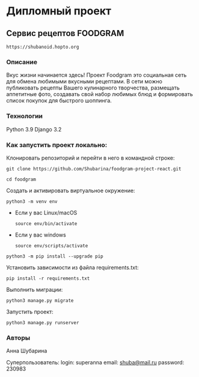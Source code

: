 # Дипломный проект
## Сервис рецептов FOODGRAM

```
https://shubanoid.hopto.org
```

### Описание
Вкус жизни начинается здесь!
Проект Foodgram это социальная сеть для обмена любимыми вкусными рецептами.
В сети можно публиковать рецепты Вашего кулинарного творчества, размещать аппетитные фото, создавать свой набор любимых блюд и формировать список покупок для быстрого шоппинга. 

### Технологии
Python 3.9
Django 3.2

### Как запустить проект локально:

Клонировать репозиторий и перейти в него в командной строке:

```
git clone https://github.com/Shubarina/foodgram-project-react.git
```

```
cd foodgram
```

Cоздать и активировать виртуальное окружение:

```
python3 -m venv env
```

* Если у вас Linux/macOS

    ```
    source env/bin/activate
    ```

* Если у вас windows

    ```
    source env/scripts/activate
    ```

```
python3 -m pip install --upgrade pip
```

Установить зависимости из файла requirements.txt:

```
pip install -r requirements.txt
```

Выполнить миграции:

```
python3 manage.py migrate
```

Запустить проект:

```
python3 manage.py runserver
```

### Авторы
Анна Шубарина

Суперпользователь:
login: superanna
email: shuba@mail.ru
password: 230983